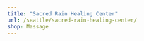 ```yaml
---
title: "Sacred Rain Healing Center"
url: /seattle/sacred-rain-healing-center/
shop: Massage
---
```

